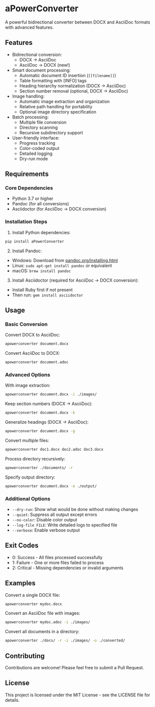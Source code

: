 # aPowerConverter

A powerful bidirectional converter between DOCX and AsciiDoc formats with advanced features.

## Features

- Bidirectional conversion:
  - DOCX → AsciiDoc
  - AsciiDoc → DOCX (new!)
- Smart document processing:
  - Automatic document ID insertion (`[[filename]]`)
  - Table formatting with [INFO] tags
  - Heading hierarchy normalization (DOCX → AsciiDoc)
  - Section number removal (optional, DOCX → AsciiDoc)
- Image handling:
  - Automatic image extraction and organization
  - Relative path handling for portability
  - Optional image directory specification
- Batch processing:
  - Multiple file conversion
  - Directory scanning
  - Recursive subdirectory support
- User-friendly interface:
  - Progress tracking
  - Color-coded output
  - Detailed logging
  - Dry-run mode

## Requirements

### Core Dependencies
- Python 3.7 or higher
- Pandoc (for all conversions)
- Asciidoctor (for AsciiDoc → DOCX conversion)

### Installation Steps

1. Install Python dependencies:
```bash
pip install aPowerConverter
```

2. Install Pandoc:
- Windows: Download from [pandoc.org/installing.html](https://pandoc.org/installing.html)
- Linux: `sudo apt-get install pandoc` or equivalent
- macOS: `brew install pandoc`

3. Install Asciidoctor (required for AsciiDoc → DOCX conversion):
- Install Ruby first if not present
- Then run: `gem install asciidoctor`

## Usage

### Basic Conversion

Convert DOCX to AsciiDoc:
```bash
apowerconverter document.docx
```

Convert AsciiDoc to DOCX:
```bash
apowerconverter document.adoc
```

### Advanced Options

With image extraction:
```bash
apowerconverter document.docx -i ./images/
```

Keep section numbers (DOCX → AsciiDoc):
```bash
apowerconverter document.docx -k
```

Generalize headings (DOCX → AsciiDoc):
```bash
apowerconverter document.docx -g
```

Convert multiple files:
```bash
apowerconverter doc1.docx doc2.adoc doc3.docx
```

Process directory recursively:
```bash
apowerconverter ./documents/ -r
```

Specify output directory:
```bash
apowerconverter document.docx -o ./output/
```

### Additional Options

- `--dry-run`: Show what would be done without making changes
- `--quiet`: Suppress all output except errors
- `--no-color`: Disable color output
- `--log-file FILE`: Write detailed logs to specified file
- `--verbose`: Enable verbose output

## Exit Codes

- 0: Success - All files processed successfully
- 1: Failure - One or more files failed to process
- 2: Critical - Missing dependencies or invalid arguments

## Examples

Convert a single DOCX file:
```bash
apowerconverter mydoc.docx
```

Convert an AsciiDoc file with images:
```bash
apowerconverter mydoc.adoc -i ./images/
```

Convert all documents in a directory:
```bash
apowerconverter ./docs/ -r -i ./images/ -o ./converted/
```

## Contributing

Contributions are welcome! Please feel free to submit a Pull Request.

## License

This project is licensed under the MIT License - see the LICENSE file for details. 